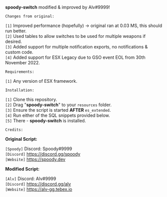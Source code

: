 **spoody-switch** modified & improved by Alv#9999!

```Changes from original:```

`[1]` Improved performance (hopefully) -> original ran at 0.03 MS, this should run better. <br>
`[2]` Used tables to allow switches to be used for multiple weapons if desired. <br>
`[3]` Added support for multiple notification exports, no notifications & custom code. <br>
`[4]` Added support for ESX Legacy due to GSO event EOL from 30th November 2022. <br>

```Requirements:```

`[1]` Any version of ESX framework.

```Installation:```

`[1]` Clone this repository. <br>
`[2]` Drag "**spoody-switch**" to your `resources` folder. <br>
`[3]` Ensure the script is started **AFTER** `es_extended`. <br>
`[4]` Run either of the SQL snippets provided below. <br>
`[5]` There - **spoody-switch** is installed. <br>

```Credits:```

**Original Script:**

`[Spoody]` Discord: Spoody#9999 <br> 
`[Discord]` https://discord.gg/spoody <br>
`[Website]` https://spoody.dev <br>

**Modified Script:** 

`[Alv]` Discord: Alv#9999 <br> 
`[Discord]` https://discord.gg/alv <br>
`[Website]` https://alv-gg.tebex.io <br>
